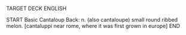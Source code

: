 TARGET DECK
ENGLISH

START
Basic
Cantaloup
Back: n. (also cantaloupe) small round ribbed melon. [cantaluppi near rome, where it was first grown in europe]
END
